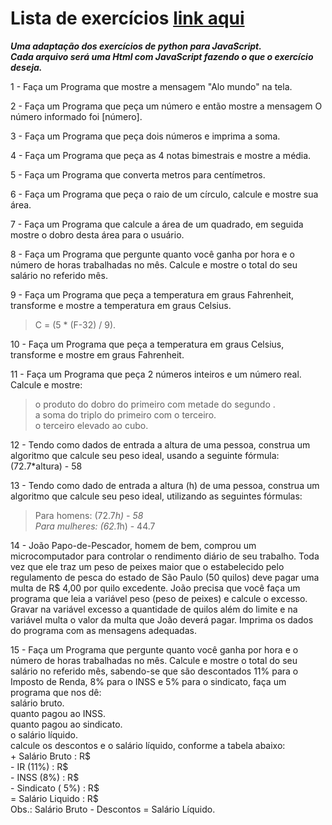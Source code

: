 # Lista de exercícios [link aqui](https://wiki.python.org.br/EstruturaSequencial)

***Uma adaptação dos exercícios de python para JavaScript.***  
***Cada arquivo será uma Html com JavaScript fazendo o que o exercício deseja.***  

1 - Faça um Programa que mostre a mensagem "Alo mundo" na tela.

2 - Faça um Programa que peça um número e então mostre a mensagem O número informado foi [número].  

3 - Faça um Programa que peça dois números e imprima a soma.  

4 - Faça um Programa que peça as 4 notas bimestrais e mostre a média.  

5 - Faça um Programa que converta metros para centímetros.  

6 - Faça um Programa que peça o raio de um círculo, calcule e mostre sua área.  

7 - Faça um Programa que calcule a área de um quadrado, em seguida mostre o dobro desta área para o usuário.  

8 - Faça um Programa que pergunte quanto você ganha por hora e o número de horas trabalhadas no mês. Calcule e mostre o total do seu salário no referido mês.  

9 - Faça um Programa que peça a temperatura em graus Fahrenheit, transforme e mostre a temperatura em graus Celsius.
> C = (5 * (F-32) / 9).

10 - Faça um Programa que peça a temperatura em graus Celsius, transforme e mostre em graus Fahrenheit.  

11 - Faça um Programa que peça 2 números inteiros e um número real. Calcule e mostre:  
> o produto do dobro do primeiro com metade do segundo .  
> a soma do triplo do primeiro com o terceiro.  
> o terceiro elevado ao cubo.  

12 - Tendo como dados de entrada a altura de uma pessoa, construa um algoritmo que calcule seu peso ideal, usando a seguinte fórmula: (72.7*altura) - 58  

13 - Tendo como dado de entrada a altura (h) de uma pessoa, construa um algoritmo que calcule seu peso ideal, utilizando as seguintes fórmulas:  
> Para homens: (72.7*h) - 58  
> Para mulheres: (62.1*h) - 44.7  

14 - João Papo-de-Pescador, homem de bem, comprou um microcomputador para controlar o rendimento diário de seu trabalho. Toda vez que ele traz um peso de peixes maior que o estabelecido pelo regulamento de pesca do estado de São Paulo (50 quilos) deve pagar uma multa de R$ 4,00 por quilo excedente. João precisa que você faça um programa que leia a variável peso (peso de peixes) e calcule o excesso. Gravar na variável excesso a quantidade de quilos além do limite e na variável multa o valor da multa que João deverá pagar. Imprima os dados do programa com as mensagens adequadas.  

15 - Faça um Programa que pergunte quanto você ganha por hora e o número de horas trabalhadas no mês. Calcule e mostre o total do seu salário no referido mês, sabendo-se que são descontados 11% para o Imposto de Renda, 8% para o INSS e 5% para o sindicato, faça um programa que nos dê:  
    salário bruto.  
    quanto pagou ao INSS.  
    quanto pagou ao sindicato.  
    o salário líquido.  
    calcule os descontos e o salário líquido, conforme a tabela abaixo:  
        + Salário Bruto : R$  
        - IR (11%) : R$  
        - INSS (8%) : R$  
        - Sindicato ( 5%) : R$  
        = Salário Liquido : R$  
        Obs.: Salário Bruto - Descontos = Salário Líquido.  
